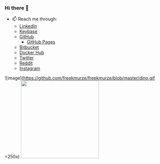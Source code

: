 ### Hi there 👋

<!--
**carmelo0x99/carmelo0x99** is a ✨ _special_ ✨ repository because its `README.md` (this file) appears on your GitHub profile.

Here are some ideas to get you started:

- 🔭 I’m currently working on ...
- 🌱 I’m currently learning ...
- 👯 I’m looking to collaborate on ...
- 🤔 I’m looking for help with ...
- 💬 Ask me about ...
- 📫 How to reach me: ...
- 😄 Pronouns: ...
- ⚡ Fun fact: ...
-->

- 📫 Reach me through:
  - [LinkedIn](https://www.linkedin.com/in/carmelo/)
  - [Keybase](https://keybase.io/carmelo)
  - [GitHub](https://github.com/carmelo0x99)
    - [GitHub Pages](https://carmelo0x99.github.io/)
  - [Bitbucket](https://bitbucket.org/carmelo0x99/)
  - [Docker Hub](https://hub.docker.com/u/carmelo0x99)
  - [Twitter](https://twitter.com/carmelo0x99)
  - [Reddit](https://www.reddit.com/user/carmelo0x99)
  - [Instagram](https://www.instagram.com/carmelo0x99/)


![image](https://github.com/freekmurze/freekmurze/blob/master/dino.gif =250x)
<img src="https://github.com/freekmurze/freekmurze/blob/master/dino.gif" width="250">


